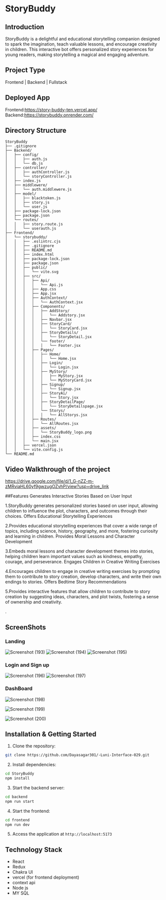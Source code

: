 # StoryBuddy


## Introduction
StoryBuddy is a delightful and educational storytelling companion designed to spark the imagination, teach valuable lessons, and encourage creativity in children. This interactive bot offers personalized story experiences for young readers, making storytelling a magical and engaging adventure.


## Project Type
Frontend | Backend | Fullstack

## Deployed App
Frontend:https://story-buddy-ten.vercel.app/
Backend:https://storybuddy.onrender.com/ 

## Directory Structure
```
StoryBuddy
├── .gitignore
├── Backend/
│   ├── config/
│   │   ├── auth.js
│   │   └── db.js
│   ├── controller/
│   │   ├── authController.js
│   │   └── storyController.js
│   ├── index.js
│   ├── middlewere/
│   │   └── auth.middlewere.js
│   ├── model/
│   │   ├── blacktoken.js
│   │   ├── story.js
│   │   └── user.js
│   ├── package-lock.json
│   ├── package.json
│   └── routes/
│   │   ├── story.route.js
│   │   └── userauth.js
├── Frontend/
│   └── storybuddy/
│   │   ├── .eslintrc.cjs
│   │   ├── .gitignore
│   │   ├── README.md
│   │   ├── index.html
│   │   ├── package-lock.json
│   │   ├── package.json
│   │   ├── public/
│   │   │   └── vite.svg
│   │   ├── src/
│   │   │   ├── Api/
│   │   │   │   └── Api.js
│   │   │   ├── App.css
│   │   │   ├── App.jsx
│   │   │   ├── AuthContext/
│   │   │   │   └── AuthContext.jsx
│   │   │   ├── Components/
│   │   │   │   ├── AddStory/
│   │   │   │   │   └── Addstory.jsx
│   │   │   │   ├── Navbar.jsx
│   │   │   │   ├── StoryCard/
│   │   │   │   │   └── StoryCard.jsx
│   │   │   │   ├── StoryDetails/
│   │   │   │   │   └── StoryDetail.jsx
│   │   │   │   └── footer/
│   │   │   │   │   └── Footer.jsx
│   │   │   ├── Pages/
│   │   │   │   ├── Home/
│   │   │   │   │   └── Home.jsx
│   │   │   │   ├── Login/
│   │   │   │   │   └── Login.jsx
│   │   │   │   ├── MyStory/
│   │   │   │   │   ├── MyStory.jsx
│   │   │   │   │   └── MyStoryCard.jsx
│   │   │   │   ├── Signup/
│   │   │   │   │   └── Signup.jsx
│   │   │   │   ├── StoryAi/
│   │   │   │   │   └── Story.jsx
│   │   │   │   ├── StoryDetailPage/
│   │   │   │   │   └── StoryDetailspage.jsx
│   │   │   │   └── Storys/
│   │   │   │   │   └── AllStorys.jsx
│   │   │   ├── Routes/
│   │   │   │   └── AllRoutes.jsx
│   │   │   ├── assets/
│   │   │   │   └── StoryBuddy_logo.png
│   │   │   ├── index.css
│   │   │   └── main.jsx
│   │   ├── vercel.json
│   │   └── vite.config.js
└── README.md
```

## Video Walkthrough of the project
https://drive.google.com/file/d/1_G-nZZ-m-zMRviaHL60yf9gwzugOZvhP/view?usp=drive_link



##Features
Generates Interactive Stories Based on User Input

1.StoryBuddy generates personalized stories based on user input, allowing children to influence the plot, characters, and outcomes through their choices.
Offers Educational Storytelling Experiences

2.Provides educational storytelling experiences that cover a wide range of topics, including science, history, geography, and more, fostering curiosity and learning in children.
Provides Moral Lessons and Character Development

3.Embeds moral lessons and character development themes into stories, helping children learn important values such as kindness, empathy, courage, and perseverance.
Engages Children in Creative Writing Exercises

4.Encourages children to engage in creative writing exercises by prompting them to contribute to story creation, develop characters, and write their own endings to stories.
Offers Bedtime Story Recommendations


5.Provides interactive features that allow children to contribute to story creation by suggesting ideas, characters, and plot twists, fostering a sense of ownership and creativity.

.

## ScreenShots
### Landing
![Screenshot (193)](https://github.com/Dayasagar301/StoryBuddy/assets/132691000/6f431981-fbe2-4cc6-8e02-ee85a9af53e6)
![Screenshot (194)](https://github.com/Dayasagar301/StoryBuddy/assets/132691000/91009bfa-55e1-4886-9171-61e5a307d4c7)
![Screenshot (195)](https://github.com/Dayasagar301/StoryBuddy/assets/132691000/05367b47-f207-499d-a97e-9dc1a92ced20)


### Login and Sign up


![Screenshot (196)](https://github.com/Dayasagar301/StoryBuddy/assets/132691000/745430a3-3b7a-49b3-9a83-99021406d5e0)
![Screenshot (197)](https://github.com/Dayasagar301/StoryBuddy/assets/132691000/80dd9809-6389-454e-9f4a-4a8bdd65655a)

### DashBoard
![Screenshot (198)](https://github.com/Dayasagar301/StoryBuddy/assets/132691000/079b4ccf-c2ef-41b1-9901-a8f4d86886a0)

![Screenshot (199)](https://github.com/Dayasagar301/StoryBuddy/assets/132691000/49690c16-8708-4dd0-ba9c-71754078ac21)

![Screenshot (200)](https://github.com/Dayasagar301/StoryBuddy/assets/132691000/c1d93a56-d4bb-41c7-adff-5a34f45d4513)




## Installation & Getting Started
1. Clone the repository:
```bash
git clone https://github.com/Dayasagar301/-Luni-Interface-029.git
```
2. Install dependencies:
```bash
cd StoryBuddy
npm install
```
3. Start the backend server:
```bash
cd backend
npm run start
```
4. Start the frontend:
```bash
cd frontend
npm run dev
```
5. Access the application at `http://localhost:5173`




## Technology Stack
- React
- Redux
- Chakra UI
- vercel (for frontend deployment)
- context api
- Node js
- MY SQL

